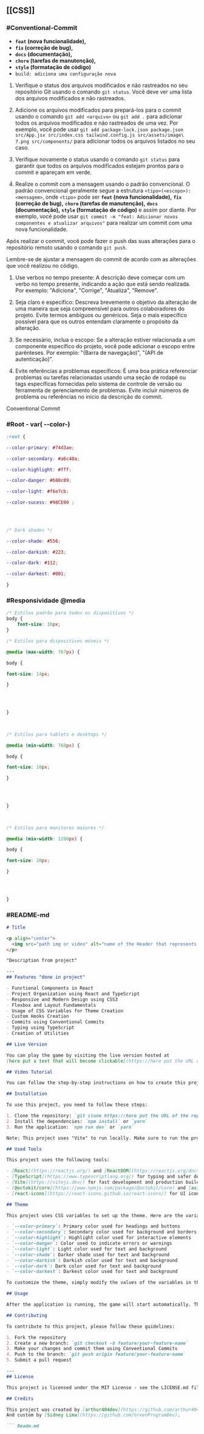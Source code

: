 ## [[CSS]]
### #Conventional-Commit

- **`feat` (nova funcionalidade),**
- **`fix` (correção de bug),**
- **`docs` (documentação),**
- **`chore` (tarefas de manutenção),**
- **`style` (formatação de código)**
- `build: adiciona uma configuração nova`


1. Verifique o status dos arquivos modificados e não rastreados no seu repositório Git usando o comando `git status`. Você deve ver uma lista dos arquivos modificados e não rastreados.
    
2. Adicione os arquivos modificados para prepará-los para o commit usando o comando `git add <arquivo>` ou `git add .` para adicionar todos os arquivos modificados e não rastreados de uma vez. Por exemplo, você pode usar `git add package-lock.json package.json src/App.jsx src/index.css tailwind.config.js src/assets/image\ 7.png src/components/` para adicionar todos os arquivos listados no seu caso.
    
3. Verifique novamente o status usando o comando `git status` para garantir que todos os arquivos modificados estejam prontos para o commit e apareçam em verde.
    
4. Realize o commit com a mensagem usando o padrão convencional. O padrão convencional geralmente segue a estrutura `<tipo>(<escopo>): <mensagem>`, onde `<tipo>` pode ser **`feat` (nova funcionalidade),** **`fix` (correção de bug),** **`chore` (tarefas de manutenção),** **`docs` (documentação),** **`style` (formatação de código)** e assim por diante. Por exemplo, você pode usar `git commit -m "feat: Adicionar novos componentes e atualizar arquivos"` para realizar um commit com uma nova funcionalidade.
    

Após realizar o commit, você pode fazer o push das suas alterações para o repositório remoto usando o comando `git push`.

Lembre-se de ajustar a mensagem do commit de acordo com as alterações que você realizou no código.



1. Use verbos no tempo presente: A descrição deve começar com um verbo no tempo presente, indicando a ação que está sendo realizada. Por exemplo: "Adiciona", "Corrige", "Atualiza", "Remove".
   
2. Seja claro e específico: Descreva brevemente o objetivo da alteração de uma maneira que seja compreensível para outros colaboradores do projeto. Evite termos ambíguos ou genéricos. Seja o mais específico possível para que os outros entendam claramente o propósito da alteração.

3. Se necessário, inclua o escopo: Se a alteração estiver relacionada a um componente específico do projeto, você pode adicionar o escopo entre parênteses. Por exemplo: "(Barra de navegação)", "(API de autenticação)".
   
4. Evite referências a problemas específicos: É uma boa prática referenciar problemas ou tarefas relacionadas usando uma seção de rodapé ou tags específicas fornecidas pelo sistema de controle de versão ou ferramenta de gerenciamento de problemas. Evite incluir números de problema ou referências no início da descrição do commit.



 Conventional Commit
### #Root - var( --color-)
``` css
:root {

--color-primary: #74d3ae;

--color-secondary: #a6c48a;

--color-highlight: #fff;

--color-danger: #b80c09;

--color-light: #f6e7cb;

--color-sucess: #98CE00 ;

  
  

/* Dark shades */

--color-shade: #556;

--color-darkish: #223;

--color-dark: #112;

--color-darkest: #001;

}

```


### #Responsividade @media
```css
/* Estilos padrão para todos os dispositivos */ 
body {
	font-size: 16px; 
} 

/* Estilos para dispositivos móveis */

@media (max-width: 767px) {

body {

font-size: 14px;

}

  
  

}

  

/* Estilos para tablets e desktops */

@media (min-width: 768px) {

body {

font-size: 18px;

}

  
  

}

  

/* Estilos para monitores maiores */

@media (min-width: 1280px) {

body {

font-size: 20px;

}

  
  

}
```


### #README-md 
```md
# Title

<p align="center">
  <img src="path img or video" alt="name of the Header that represents the img">
</p>

"Description from project"

---
## Features "done in project"

- Functional Components in React
- Project Organization using React and TypeScript
- Responsive and Modern Design using CSS3
- Flexbox and Layout Fundamentals
- Usage of CSS Variables for Theme Creation
- Custom Hooks Creation
- Commits using Conventional Commits
- Typing using TypeScript
- Creation of Utilities

## Live Version

You can play the game by visiting the live version hosted at 
[here put a text that will become clickable](https://here put the URL of the Deploy done/).

## Video Tutorial

You can follow the step-by-step instructions on how to create this project by watching the [here put a text that will become clickable](https://here put the URL of the Deploy done/) (language that the video was made).

## Installation

To use this project, you need to follow these steps:

1. Clone the repository: `git clone https://here put the URL of the repositorie`
2. Install the dependencies: `npm install` or `yarn`
3. Run the application: `npm run dev` or `yarn`

Note: This project uses "Vite" to run locally. Make sure to run the project using `npm run dev` instead of `npm start`.

## Used Tools

This project uses the following tools:

- [React](https://reactjs.org/) and [ReactDOM](https://reactjs.org/docs/react-dom.html) for building the UI
- [TypeScript](https://www.typescriptlang.org/) for typing and safer development
- [Vite](https://vitejs.dev/) for fast development and production builds
- [@octokit/core](https://www.npmjs.com/package/@octokit/core) and [axios](https://axios-http.com/) for communication with the GitHub API
- [react-icons](https://react-icons.github.io/react-icons/) for UI icons

## Theme

This project uses CSS variables to set up the theme. Here are the variables used and their descriptions:

- `--color-primary`: Primary color used for headings and buttons
- `--color-secondary`: Secondary color used for background and borders
- `--color-highlight`: Highlight color used for interactive elements
- `--color-danger`: Color used to indicate errors or warnings
- `--color-light`: Light color used for text and background
- `--color-shade`: Darker shade used for text and background
- `--color-darkish`: Darkish color used for text and background
- `--color-dark`: Dark color used for text and background
- `--color-darkest`: Darkest color used for text and background

To customize the theme, simply modify the values of the variables in the `src/app.css` file.

## Usage

After the application is running, the game will start automatically. The user must choose between the two repositories presented on the screen, and the game will display the result. The user can play again by clicking the "Play Again" button.

## Contributing

To contribute to this project, please follow these guidelines:

1. Fork the repository
2. Create a new branch: `git checkout -b feature/your-feature-name`
3. Make your changes and commit them using Conventional Commits
4. Push to the branch: `git push origin feature/your-feature-name`
5. Submit a pull request

---
## License

This project is licensed under the MIT License - see the LICENSE.md file for details.

## Credits

This project was created by [arthur404dev](https://github.com/arthur404dev).
And custom by [Sidney Lima](https://github.com/GreenProgramDev).

``` Readm.md
